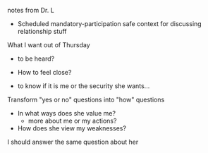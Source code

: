 notes from Dr. L

- Scheduled mandatory-participation safe context for discussing relationship stuff

What I want out of Thursday

- to be heard?
- How to feel close?

- to know if it is me or the security she wants...

Transform "yes or no" questions into "how" questions

- In what ways does she value me?
  - more about me or my actions?
- How does she view my weaknesses?

I should answer the same question about her
